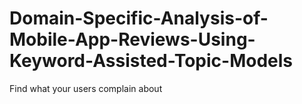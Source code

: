 # Domain-Specific-Analysis-of-Mobile-App-Reviews-Using-Keyword-Assisted-Topic-Models
Find what your users complain about
